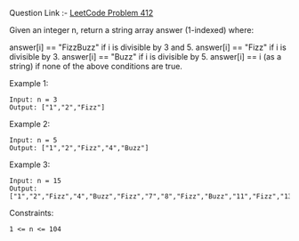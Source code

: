 Question Link :- [LeetCode Problem 412](https://leetcode.com/problems/fizz-buzz/)



Given an integer n, return a string array answer (1-indexed) where:

answer[i] == "FizzBuzz" if i is divisible by 3 and 5.
answer[i] == "Fizz" if i is divisible by 3.
answer[i] == "Buzz" if i is divisible by 5.
answer[i] == i (as a string) if none of the above conditions are true.
 

Example 1:

	Input: n = 3
	Output: ["1","2","Fizz"]

Example 2:

	Input: n = 5
	Output: ["1","2","Fizz","4","Buzz"]

Example 3:

	Input: n = 15
	Output: ["1","2","Fizz","4","Buzz","Fizz","7","8","Fizz","Buzz","11","Fizz","13","14","FizzBuzz"]
 

Constraints:

	1 <= n <= 104
